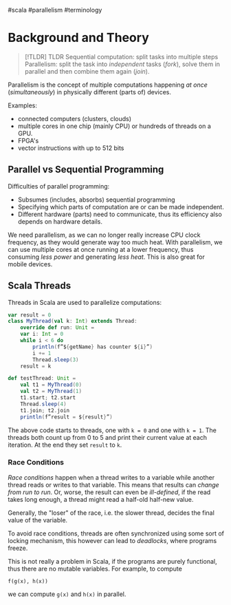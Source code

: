 #scala #parallelism #terminology 

# Background and Theory
> [!TLDR] TLDR
> Sequential computation: split tasks into multiple steps
> Parallelism: split the task into *independent* tasks (*fork*), solve them in parallel and then combine them again (*join*).

Parallelism is the concept of multiple computations happening *at once* (*simultaneously*) in physically different (parts of) devices.

Examples:
- connected computers (clusters, clouds)
- multiple cores in one chip (mainly CPU) or hundreds of threads on a GPU.
- FPGA's
- vector instructions with up to 512 bits

## Parallel vs Sequential Programming

Difficulties of parallel programming:
- Subsumes (includes, absorbs) sequential programming
- Specifying which parts of computation are or can be made independent.
- Different hardware (parts) need to communicate, thus its efficiency also depends on hardware details.

We need parallelism, as we can no longer really increase CPU clock frequency, as they would generate way too much heat.
With parallelism, we can use multiple cores at once running at a lower frequency, thus consuming *less power* and generating *less heat*. This is also great for mobile devices.

## Scala Threads
Threads in Scala are used to parallelize computations:
```Scala
var result = 0
class MyThread(val k: Int) extends Thread:
	override def run: Unit =
	var i: Int = 0
	while i < 6 do
		println(f”${getName} has counter ${i}”)
		i += 1
		Thread.sleep(3)
	result = k

def testThread: Unit =
	val t1 = MyThread(0)
	val t2 = MyThread(1)
	t1.start; t2.start
	Thread.sleep(4)
	t1.join; t2.join
	println(f”result = ${result}”)
```
The above code starts to threads, one with `k = 0` and one with `k = 1`. The threads both count up from 0 to 5 and print their current value at each iteration. At the end they set `result` to `k`.

### Race Conditions
*Race conditions* happen when a thread writes to a variable while another thread reads or writes to that variable.
This means that results can *change from run to run*.
Or, worse, the result can even be *ill-defined*, if the read takes long enough, a thread might read a half-old half-new value.

Generally, the "loser" of the race, i.e. the slower thread, decides the final value of the variable.

To avoid race conditions, threads are often synchronized using some sort of locking mechanism, this however can lead to *deadlocks*, where programs freeze.

This is not really a problem in Scala, if the programs are purely functional, thus there are no mutable variables.
For example, to compute
```
f(g(x), h(x))
```
we can compute `g(x)` and `h(x)` in parallel.